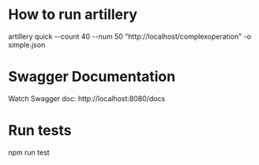 
# How to run artillery

artillery quick --count 40 --num 50 "http://localhost/complexoperation" -o simple.json

# Swagger Documentation

Watch Swagger doc: http://localhost:8080/docs

# Run tests

npm run test